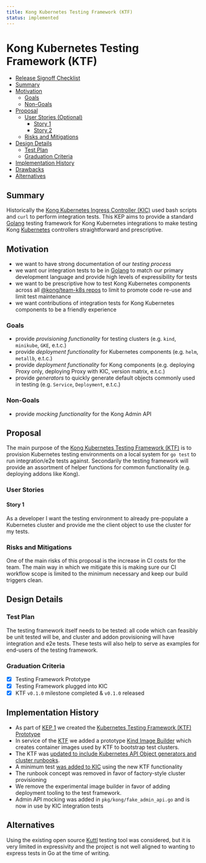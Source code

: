 ```yaml
---
title: Kong Kubernetes Testing Framework (KTF)
status: implemented
---
```


# Kong Kubernetes Testing Framework (KTF)

<!-- toc -->
- [Release Signoff Checklist](#release-signoff-checklist)
- [Summary](#summary)
- [Motivation](#motivation)
  - [Goals](#goals)
  - [Non-Goals](#non-goals)
- [Proposal](#proposal)
  - [User Stories (Optional)](#user-stories-optional)
    - [Story 1](#story-1)
    - [Story 2](#story-2)
  - [Risks and Mitigations](#risks-and-mitigations)
- [Design Details](#design-details)
  - [Test Plan](#test-plan)
  - [Graduation Criteria](#graduation-criteria)
- [Implementation History](#implementation-history)
- [Drawbacks](#drawbacks)
- [Alternatives](#alternatives)
<!-- /toc -->

## Summary

Historically the [Kong Kubernetes Ingress Controller (KIC)][kic] used bash
scripts and `curl` to perform integration tests. This KEP aims to provide a
standard [Golang][go] testing framework for Kong Kubernetes integrations to
make testing Kong [Kubernetes][k8s] controllers straightforward and
prescriptive.

[kic]:https://github.com/kong/kubernetes-ingress-controller
[go]:https://golang.org
[k8s]:https://github.com/kubernetes/kubernetes

## Motivation

- we want to have strong documentation of our _testing process_
- we want our integration tests to be in [Golang][go] to match our primary
  development language and provide high levels of expressibility for tests
- we want to be prescriptive how to test Kong Kubernetes components across
  all [@kong/team-k8s repos][team-repos] to limit to promote code re-use
  and limit test maintenance
- we want contributions of integration tests for Kong Kubernetes components to
  be a friendly experience

[go]:https://golang.org
[team-repos]:https://github.com/orgs/Kong/teams/team-k8s/repositories

### Goals

- provide _provisioning functionality_ for testing clusters (e.g. `kind`,
  `minikube`, `GKE`, e.t.c.)
- provide _deployment functionality_ for Kubernetes components (e.g. `helm`,
  `metallb`, e.t.c.)
- provide _deployment functionality_ for Kong components (e.g. deploying Proxy
  only, deploying Proxy with KIC, version matrix, e.t.c.)
- provide _generators_ to quickly generate default objects commonly used in
  testing (e.g. `Service`, `Deployment`, e.t.c.)

### Non-Goals

- provide _mocking functionality_ for the Kong Admin API

## Proposal

The main purpose of the [Kong Kubernetes Testing Framework (KTF)][ktf] is to
provision Kubernetes testing environments on a local system for `go test` to
run integration/e2e tests against. Secondarily the testing framework will
provide an assortment of helper functions for common functionality (e.g.
deploying addons like Kong).

[ktf]:https://github.com/kong/kubernetes-testing-framework

### User Stories

#### Story 1

As a developer I want the testing environment to already pre-populate a
Kubernetes cluster and provide me the client object to use the cluster
for my tests.

### Risks and Mitigations

One of the main risks of this proposal is the increase in CI costs for the
team. The main way in which we mitigate this is making sure our CI workflow
scope is limited to the minimum necessary and keep our build triggers clean.

## Design Details

### Test Plan

The testing framework itself needs to be tested: all code which can feasibly
be unit tested will be, and cluster and addon provisioning will have
integration and e2e tests. These tests will also help to serve as examples for
end-users of the testing framework.

### Graduation Criteria

- [X] Testing Framework Prototype
- [X] Testing Framework plugged into KIC
- [x] KTF `v0.1.0` milestone completed & `v0.1.0` released

## Implementation History

- As part of [KEP 1][kep1] we created the [Kubernetes Testing Framework (KTF)
  Prototype][ktf]
- In service of the [KTF][ktf] we added a prototype [Kind Image
  Builder][kind-images] which creates container images used by KTF to
  bootstrap test clusters.
- The KTF was [updated to include Kubernetes API Object generators and cluster
  runbooks][ktf-pr3].
- A minimum test [was added to KIC][kic-pr1102] using the new KTF functionality
- The runbook concept was removed in favor of factory-style cluster provisioning
- We remove the experimental image builder in favor of adding deployment tooling
  to the test framework.
- Admin API mocking was added in `pkg/kong/fake_admin_api.go` and is now in use by KIC integration tests

[kep1]:/keps/0001-single-kic-multi-gateway.md
[ktf]:https://github.com/kong/kubernetes-testing-framework
[kind-images]:https://github.com/kong/kind-images
[ktf-pr3]:https://github.com/Kong/kubernetes-testing-framework/pull/3
[kic-pr1102]:https://github.com/Kong/kubernetes-ingress-controller/pull/1102

## Alternatives

Using the existing open source [Kuttl][kuttl] testing tool was considered, but
it is very limited in expressivity and the project is not well aligned to
wanting to express tests in Go at the time of writing.

[kuttl]:https://github.com/kudobuilder/kuttl
